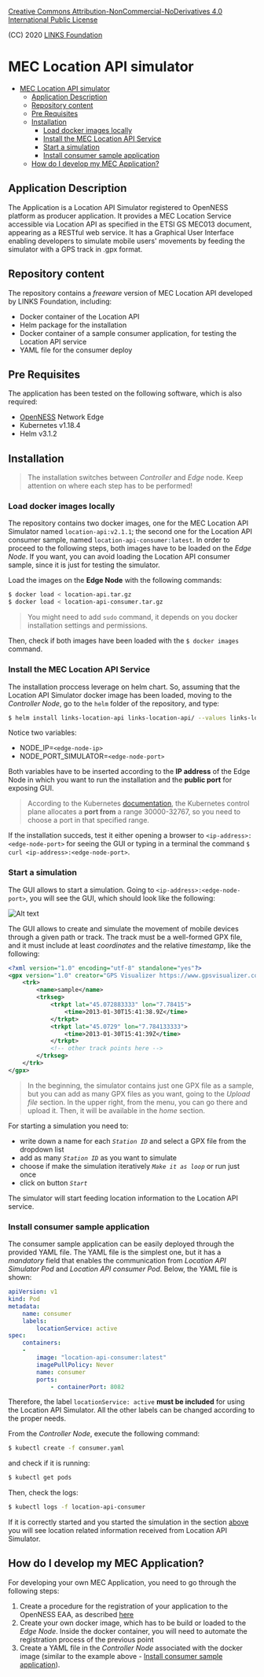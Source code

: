 

[Creative Commons Attribution-NonCommercial-NoDerivatives 4.0 International Public License](https://creativecommons.org/licenses/by-nc-nd/4.0/legalcode)

(CC) 2020 [LINKS Foundation](https://linksfoundation.com/)

# MEC Location API simulator 

- [MEC Location API simulator](#mec-location-api-simulator)
	- [Application Description](#application-description)
	- [Repository content](#repository-content)
	- [Pre Requisites](#pre-requisites)
	- [Installation](#installation)
		- [Load docker images locally](#load-docker-images-locally)
		- [Install the MEC Location API Service](#install-the-mec-location-api-service)
		- [Start a simulation](#start-a-simulation)
		- [Install consumer sample application](#install-consumer-sample-application)
	- [How do I develop my MEC Application?](#how-do-i-develop-my-mec-application)

Application Description
---
The Application is a Location API Simulator registered to OpenNESS platform as producer application. It provides a MEC Location Service accessible via Location API as specified in the ETSI GS MEC013 document, appearing as a RESTful web service. It has a Graphical User Interface enabling developers to simulate mobile users' movements by feeding the simulator with a GPS track in .gpx format.  

Repository content
---
The repository contains a *freeware* version of MEC Location API developed by LINKS Foundation, including:

-	Docker container of the Location API 
-	Helm package for the installation
- 	Docker container of a sample consumer application, for testing the Location API service
-	YAML file for the consumer deploy

Pre Requisites
---
The application has been tested on the following software, which is also required:

* [OpenNESS](https://github.com/open-ness/specs) Network Edge 
* Kubernetes v1.18.4
* Helm v3.1.2

Installation
----

> The installation switches between *Controller* and *Edge* node. Keep attention on where each step has to be performed!

### Load docker images locally
The repository contains two docker images, one for the MEC Location API Simulator named `location-api:v2.1.1`; the second one for the Location API consumer sample, named `location-api-consumer:latest`. In order to proceed to the following steps, both images have to be loaded on the *Edge Node*. If you want, you can avoid loading the Location API consumer sample, since it is just for testing the simulator. 

Load the images on the **Edge Node** with the following commands: 
```sh
$ docker load < location-api.tar.gz
$ docker load < location-api-consumer.tar.gz
```
> You might need to add `sudo` command, it depends on you docker installation settings and permissions. 

Then, check if both images have been loaded with the `$ docker images` command. 

### Install the MEC Location API Service 

The installation proccess leverage on helm chart. So, assuming that the Location API Simulator docker image has been loaded, moving to the *Controller Node*, go to the `helm`  folder of the repository, and type:

```sh
$ helm install links-location-api links-location-api/ --values links-location-api/values.yaml --set env[0].name=NODE_IP --set env[0].value="<edge-node-ip>" --set env[1].name=NODE_PORT_SIMULATOR --set env[1].value="<edge-node-port>"
```

Notice two variables: 

- NODE_IP=`<edge-node-ip>`
- NODE_PORT_SIMULATOR=`<edge-node-port>`

Both variables have to be inserted according to the **IP address** of the Edge Node in which you want to run the installation and the **public port** for exposing GUI.
> According to the Kubernetes [documentation](https://kubernetes.io/docs/concepts/services-networking/service/#nodeport), the Kubernetes control plane allocates a **port from** a range 30000-32767, so you need to choose a port in that specified range.

If the installation succeds, test it either opening a browser to `<ip-address>:<edge-node-port>` for seeing the GUI or typing in a terminal the command `$ curl <ip-address>:<edge-node-port>`.  

### Start a simulation
The GUI allows to start a simulation. Going to `<ip-address>:<edge-node-port>`, you will see the GUI, which should look like the following: 

![Alt text](./simulator_gui.PNG)

The GUI allows to create and simulate the movement of mobile devices through a given path or track. The track must be a well-formed GPX file, and it must include at least *coordinates* and the relative *timestamp*, like the following: 

```xml
<?xml version="1.0" encoding="utf-8" standalone="yes"?>
<gpx version="1.0" creator="GPS Visualizer https://www.gpsvisualizer.com/" xmlns="http://www.topografix.com/GPX/1/0" xmlns:xsi="http://www.w3.org/2001/XMLSchema-instance" xsi:schemaLocation="http://www.topografix.com/GPX/1/0 http://www.topografix.com/GPX/1/0/gpx.xsd">
	<trk>
  		<name>sample</name>
  		<trkseg>
			<trkpt lat="45.072883333" lon="7.78415">
				<time>2013-01-30T15:41:38.9Z</time>
			</trkpt>
			<trkpt lat="45.0729" lon="7.784133333">
				<time>2013-01-30T15:41:39Z</time>
			</trkpt>
			<!-- other track points here -->
		</trkseg>
	</trk>
</gpx>
```

> In the beginning, the simulator contains just one GPX file as a sample, but you can add as many GPX files as you want, going to the *Upload file* section. In the upper right, from the menu, you can go there and upload it. Then, it will be available in the *home* section. 

For starting a simulation you need to: 

- write down a name for each *`Station ID`* and select a GPX file from the dropdown list
- add as many *`Station ID`* as you want to simulate
- choose if make the simulation iteratively *`Make it as loop`* or run just once
- click on button *`Start`*

The simulator will start feeding location information to the Location API service.

### Install consumer sample application 
The consumer sample application can be easily deployed through the provided YAML file. The YAML file is the simplest one, but it has a *mandatory*  field that enables the communication from *Location API Simulator Pod* and *Location API consumer Pod*. Below, the YAML file is shown: 

```yaml
apiVersion: v1
kind: Pod
metadata:
    name: consumer
    labels:
  		locationService: active
spec:
	containers:
	-
		image: "location-api-consumer:latest"
		imagePullPolicy: Never
		name: consumer
		ports:
			- containerPort: 8082
```

Therefore, the label `locationService: active` **must be included** for using the Location API Simulator. All the other labels can be changed according to the proper needs.

From the *Controller Node*, execute the following command: 

```sh
$ kubectl create -f consumer.yaml
```

and check if it is running:

```sh
$ kubectl get pods 
```

Then, check the logs:

```sh
$ kubectl logs -f location-api-consumer 
```
If it is correctly started and you started the simulation in the section [above](#start-a-simulation) you will see location related information received from Location API Simulator.

## How do I develop my MEC Application?

For developing your own MEC Application, you need to go through the following steps: 

1. Create a procedure for the registration of your application to the OpenNESS EAA, as described [here](https://github.com/open-ness/specs/blob/master/doc/applications-onboard/network-edge-applications-onboarding.md)
2. Create your own docker image, which has to be build or loaded to the *Edge Node*. Inside the docker container, you will need to automate the registration process of the previous point
3. Create a YAML file in the *Controller Node* associated with the docker image (similar to the example above - [Install consumer sample application](#install-consumer-sample-application)). 
